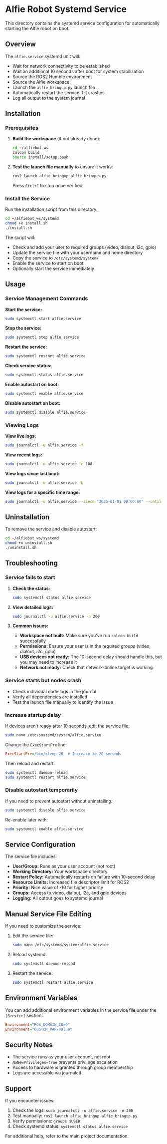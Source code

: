 # Alfie Robot Systemd Service

This directory contains the systemd service configuration for automatically starting the Alfie robot on boot.

## Overview

The `alfie.service` systemd unit will:
- Wait for network connectivity to be established
- Wait an additional 10 seconds after boot for system stabilization
- Source the ROS2 Humble environment
- Source the Alfie workspace
- Launch the `alfie_bringup.py` launch file
- Automatically restart the service if it crashes
- Log all output to the system journal

## Installation

### Prerequisites

1. **Build the workspace** (if not already done):
   ```bash
   cd ~/alfiebot_ws
   colcon build
   source install/setup.bash
   ```

2. **Test the launch file manually** to ensure it works:
   ```bash
   ros2 launch alfie_bringup alfie_bringup.py
   ```
   Press `Ctrl+C` to stop once verified.

### Install the Service

Run the installation script from this directory:

```bash
cd ~/alfiebot_ws/systemd
chmod +x install.sh
./install.sh
```

The script will:
- Check and add your user to required groups (video, dialout, i2c, gpio)
- Update the service file with your username and home directory
- Copy the service to `/etc/systemd/system/`
- Enable the service to start on boot
- Optionally start the service immediately

## Usage

### Service Management Commands

**Start the service:**
```bash
sudo systemctl start alfie.service
```

**Stop the service:**
```bash
sudo systemctl stop alfie.service
```

**Restart the service:**
```bash
sudo systemctl restart alfie.service
```

**Check service status:**
```bash
sudo systemctl status alfie.service
```

**Enable autostart on boot:**
```bash
sudo systemctl enable alfie.service
```

**Disable autostart on boot:**
```bash
sudo systemctl disable alfie.service
```

### Viewing Logs

**View live logs:**
```bash
sudo journalctl -u alfie.service -f
```

**View recent logs:**
```bash
sudo journalctl -u alfie.service -n 100
```

**View logs since last boot:**
```bash
sudo journalctl -u alfie.service -b
```

**View logs for a specific time range:**
```bash
sudo journalctl -u alfie.service --since "2025-01-01 00:00:00" --until "2025-01-01 23:59:59"
```

## Uninstallation

To remove the service and disable autostart:

```bash
cd ~/alfiebot_ws/systemd
chmod +x uninstall.sh
./uninstall.sh
```

## Troubleshooting

### Service fails to start

1. **Check the status:**
   ```bash
   sudo systemctl status alfie.service
   ```

2. **View detailed logs:**
   ```bash
   sudo journalctl -u alfie.service -n 200
   ```

3. **Common issues:**
   - **Workspace not built:** Make sure you've run `colcon build` successfully
   - **Permissions:** Ensure your user is in the required groups (video, dialout, i2c, gpio)
   - **USB devices not ready:** The 10-second delay should handle this, but you may need to increase it
   - **Network not ready:** Check that network-online.target is working

### Service starts but nodes crash

- Check individual node logs in the journal
- Verify all dependencies are installed
- Test the launch file manually to identify the issue

### Increase startup delay

If devices aren't ready after 10 seconds, edit the service file:

```bash
sudo nano /etc/systemd/system/alfie.service
```

Change the `ExecStartPre` line:
```ini
ExecStartPre=/bin/sleep 20  # Increase to 20 seconds
```

Then reload and restart:
```bash
sudo systemctl daemon-reload
sudo systemctl restart alfie.service
```

### Disable autostart temporarily

If you need to prevent autostart without uninstalling:

```bash
sudo systemctl disable alfie.service
```

Re-enable later with:
```bash
sudo systemctl enable alfie.service
```

## Service Configuration

The service file includes:

- **User/Group:** Runs as your user account (not root)
- **Working Directory:** Your workspace directory
- **Restart Policy:** Automatically restarts on failure with 10-second delay
- **Resource Limits:** Increased file descriptor limit for ROS2
- **Priority:** Nice value of -10 for higher priority
- **Groups:** Access to video, dialout, i2c, and gpio devices
- **Logging:** All output goes to systemd journal

## Manual Service File Editing

If you need to customize the service:

1. Edit the service file:
   ```bash
   sudo nano /etc/systemd/system/alfie.service
   ```

2. Reload systemd:
   ```bash
   sudo systemctl daemon-reload
   ```

3. Restart the service:
   ```bash
   sudo systemctl restart alfie.service
   ```

## Environment Variables

You can add additional environment variables in the service file under the `[Service]` section:

```ini
Environment="ROS_DOMAIN_ID=0"
Environment="CUSTOM_VAR=value"
```

## Security Notes

- The service runs as your user account, not root
- `NoNewPrivileges=true` prevents privilege escalation
- Access to hardware is granted through group membership
- Logs are accessible via journalctl

## Support

If you encounter issues:

1. Check the logs: `sudo journalctl -u alfie.service -n 200`
2. Test manually: `ros2 launch alfie_bringup alfie_bringup.py`
3. Verify permissions: `groups $USER`
4. Check systemd status: `systemctl status alfie.service`

For additional help, refer to the main project documentation.
